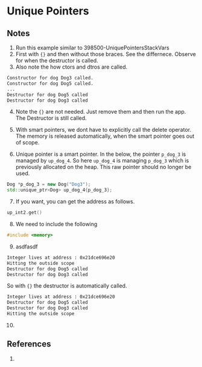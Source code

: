 # Unique Pointers

## Notes
1. Run this example similar to 398500-UniquePointersStackVars
2. First with `{}` and then without those braces. See the differnece. Observe for when the destructor is called.
3. Also note the how ctors and dtros are called. 

```txt
Constructor for dog Dog3 called.
Constructor for dog Dog5 called.
...
Destructor for dog Dog5 called
Destructor for dog Dog3 called
```

4. Note the `{}`  are not needed. Just remove them and then run the app. The Destructor is still called.

5. With smart pointers, we dont have to explicitly call the delete operator. The memory is released automatically, when the smart pointer goes out of scope.

6. Unique pointer is a smart pointer. In the below, the pointer `p_dog_3` is managed by `up_dog_4`. So here `up_dog_4` is managing `p_dog_3` which is previously allocated on the heap. This raw pointer should no longer be used. 

```cpp
Dog *p_dog_3 = new Dog("Dog3");
std::unique_ptr<Dog> up_dog_4{p_dog_3}; 
```

7. If you want, you can get the address as follows.

```cpp
up_int2.get()
```

8. We need to include the following

```cpp   
#include <memory>
```

9. asdfasdf

```txt
Integer lives at address : 0x21dce696e20
Hitting the outside scope
Destructor for dog Dog5 called
Destructor for dog Dog3 called

```

So with `{}` the destructor is automatically called.

```txt
Integer lives at address : 0x21dce696e20
Destructor for dog Dog5 called
Destructor for dog Dog3 called
Hitting the outside scope
```



10. 

## References
1. 



